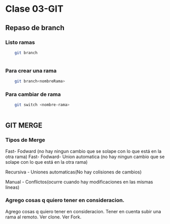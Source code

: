 # Clase 03-GIT

## Repaso de branch

### Listo ramas
```sh
    git branch
    
``` 
### Para crear una rama

```sh
    git branch<nombreRama>
```

### Para cambiar de rama

```sh
    git switch <nombre-rama>
    
``` 
## GIT MERGE

### Tipos de Merge

Fast- Fodward (no hay ningun cambio que se solape con lo que está en la otra rama)
Fast- Fodward- Union automatica (no hay ningun cambio que se solape con lo que está en la otra rama)

Recursiva - Uniones automaticas(No hay colisiones de cambios)

Manual - Conflictos(ocurre cuando hay modificaciones en las mismas lineas)
### Agrego cosas q quiero tener en consideracion.
Agrego cosas q quiero tener en consideracion.
Tener en cuenta subir una rama al remoto.
Ver clone.
Ver Fork.